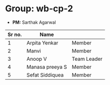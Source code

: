# Group: wb-cp-2

* **PM:** Sarthak Agarwal

|Sr no.|Name||
|-|-|-|
|1|Arpita Yenkar|Member|
|2|Manvi|Member|
|3|Anoop V| Team Leader|
|4|Manasa preeya S|Member|
|5|Sefat Siddiquea|Member|

